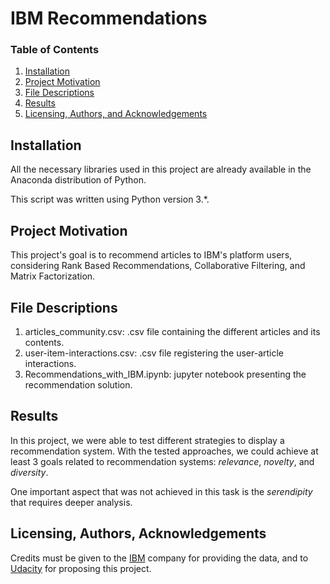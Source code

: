 # IBM Recommendations

### Table of Contents

1. [Installation](#installation)
2. [Project Motivation](#motivation)
3. [File Descriptions](#files)
4. [Results](#results)
5. [Licensing, Authors, and Acknowledgements](#licensing)

## Installation <a name="installation"></a>

All the necessary libraries used in this project are already available in the Anaconda distribution of Python.

This script was written using Python version 3.*.

## Project Motivation<a name="motivation"></a>

This project's goal is to recommend articles to IBM's platform users, considering Rank Based Recommendations, Collaborative Filtering, and Matrix Factorization.

## File Descriptions <a name="files"></a>

1. articles_community.csv: .csv file containing the different articles and its contents.
2. user-item-interactions.csv: .csv file registering the user-article interactions.
3. Recommendations_with_IBM.ipynb: jupyter notebook presenting the recommendation solution.

## Results<a name="results"></a>

In this project, we were able to test different strategies to display a recommendation system. With the tested approaches, we could achieve at least 3 goals related to recommendation systems: *relevance*, *novelty*, and *diversity*.

One important aspect that was not achieved in this task is the *serendipity* that requires deeper analysis.

## Licensing, Authors, Acknowledgements<a name="licensing"></a>

Credits must be given to the [IBM](https://www.ibm.com/) company for providing the data, and to [Udacity](https://www.udacity.com/) for proposing this project.
